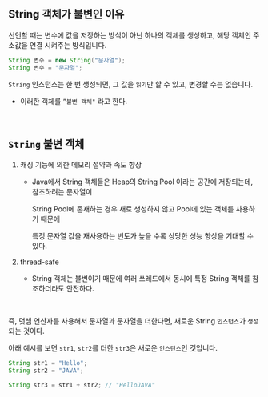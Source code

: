 ## String 객체가 불변인 이유

선언할 때는 변수에 값을 저장하는 방식이 아닌 하나의 객체를 생성하고, 해당 객체인 주소값을 연결 시켜주는 방식입니다.

```java
String 변수 = new String("문자열");
String 변수 = "문자열";
```

`String` 인스턴스는 한 번 생성되면, 그 값을 `읽기`만 할 수 있고, 변경할 수는 없습니다. 

- 이러한 객체를 `”불변 객체"` 라고 한다.

<br/>

## `String` 불변 객체

1. 캐싱 기능에 의한 메모리 절약과 속도 향상

    - Java에서 String 객체들은 Heap의 String Pool 이라는 공간에 저장되는데, 참조하려는 문자열이
    
      String Pool에 존재하는 경우 새로 생성하지 않고 Pool에 있는 객체를 사용하기 때문에

      특정 문자열 값을 재사용하는 빈도가 높을 수록 상당한 성능 향상을 기대할 수 있다.
        
2. thread-safe
    - String 객체는 불변이기 때문에 여러 쓰레드에서 동시에 특정 String 객체를 참조하더라도 안전하다.
        

<br/>

즉, 덧셈 연산자를 사용해서 문자열과 문자열을 더한다면, 새로운 String `인스턴스`가 `생성`되는 것이다.

아래 예시를 보면 `str1`, `str2`를 더한 `str3`은 새로운 `인스턴스`인 것입니다.

```java
String str1 = "Hello";
String str2 = "JAVA";

String str3 = str1 + str2; // "HelloJAVA"
```
